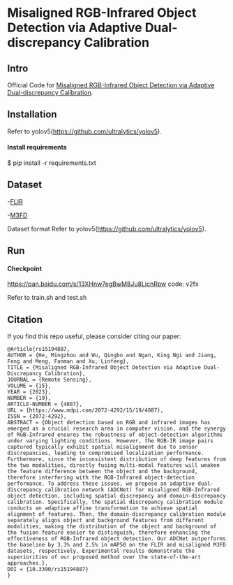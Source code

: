 # Misaligned RGB-Infrared Object Detection via Adaptive Dual-discrepancy Calibration

## Intro
Official Code for [Misaligned RGB-Infrared Object Detection via Adaptive Dual-discrepancy Calibration]().

## Installation 
Refer to yolov5(https://github.com/ultralytics/yolov5).
  
#### Install requirements
$ pip install -r requirements.txt

## Dataset
-[FLIR](https://www.flir.com/oem/adas/adas-dataset-form/)

-[M3FD](https://drive.google.com/drive/folders/1H-oO7bgRuVFYDcMGvxstT1nmy0WF_Y_6?usp=sharing)

Dataset format 
Refer to yolov5(https://github.com/ultralytics/yolov5).

## Run
#### Checkpoint

https://pan.baidu.com/s/13XHnw7egBwM8Ju8LicnRpw  code: v2fx

Refer to train.sh and test.sh

## Citation
If you find this repo useful, please consider citing our paper:

```
@Article{rs15194887,
AUTHOR = {He, Mingzhou and Wu, Qingbo and Ngan, King Ngi and Jiang, Feng and Meng, Fanman and Xu, Linfeng},
TITLE = {Misaligned RGB-Infrared Object Detection via Adaptive Dual-Discrepancy Calibration},
JOURNAL = {Remote Sensing},
VOLUME = {15},
YEAR = {2023},
NUMBER = {19},
ARTICLE-NUMBER = {4887},
URL = {https://www.mdpi.com/2072-4292/15/19/4887},
ISSN = {2072-4292},
ABSTRACT = {Object detection based on RGB and infrared images has emerged as a crucial research area in computer vision, and the synergy of RGB-Infrared ensures the robustness of object-detection algorithms under varying lighting conditions. However, the RGB-IR image pairs captured typically exhibit spatial misalignment due to sensor discrepancies, leading to compromised localization performance. Furthermore, since the inconsistent distribution of deep features from the two modalities, directly fusing multi-modal features will weaken the feature difference between the object and the background, therefore interfering with the RGB-Infrared object-detection performance. To address these issues, we propose an adaptive dual-discrepancy calibration network (ADCNet) for misaligned RGB-Infrared object detection, including spatial discrepancy and domain-discrepancy calibration. Specifically, the spatial discrepancy calibration module conducts an adaptive affine transformation to achieve spatial alignment of features. Then, the domain-discrepancy calibration module separately aligns object and background features from different modalities, making the distribution of the object and background of the fusion feature easier to distinguish, therefore enhancing the effectiveness of RGB-Infrared object detection. Our ADCNet outperforms the baseline by 3.3% and 2.5% in mAP50 on the FLIR and misaligned M3FD datasets, respectively. Experimental results demonstrate the superiorities of our proposed method over the state-of-the-art approaches.},
DOI = {10.3390/rs15194887}
}
```
  
